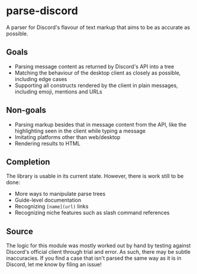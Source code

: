 # parse-discord
A parser for Discord's flavour of text markup that aims to be as accurate as possible.

## Goals
- Parsing message content as returned by Discord's API into a tree
- Matching the behaviour of the desktop client as closely as possible, including edge cases
- Supporting all constructs rendered by the client in plain messages, including emoji, mentions and URLs

## Non-goals
- Parsing markup besides that in message content from the API, like the highlighting seen in the client while typing a message
- Imitating platforms other than web/desktop
- Rendering results to HTML

## Completion
The library is usable in its current state. However, there is work still to be done:
- More ways to manipulate parse trees
- Guide-level documentation
- Recognizing `[name](url)` links
- Recognizing niche features such as slash command references

## Source
The logic for this module was mostly worked out by hand by testing against Discord's official client through trial and error.
As such, there may be subtle inaccuracies. If you find a case that isn't parsed the same way as it is in Discord, let me know by filing an issue!

